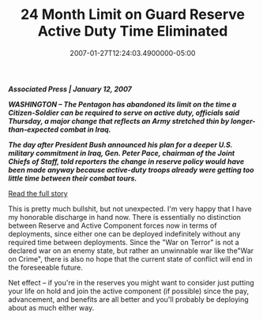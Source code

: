 ﻿---
title: 24 Month Limit on Guard Reserve Active Duty Time Eliminated
date: "2007-01-27T12:24:03.4900000-05:00"
description: WASHINGTON – The Pentagon has abandoned its limit on the time a Citizen-Soldier can be required to serve on active duty, officials said Thursday, a major change that reflects an Army stretched thin by longer-than-expected combat in Iraq.
featuredImage: img/24-month-limit-on-guard-reserve-active-duty-time-eliminated-featured.png
---

***Associated Press | January 12, 2007***

***WASHINGTON – The Pentagon has abandoned its limit on the time a Citizen-Soldier can be required to serve on active duty, officials said Thursday, a major change that reflects an Army stretched thin by longer-than-expected combat in Iraq.***

***The day after President Bush announced his plan for a deeper U.S. military commitment in Iraq, Gen. Peter Pace, chairman of the Joint Chiefs of Staff, told reporters the change in reserve policy would have been made anyway because active-duty troops already were getting too little time between their combat tours.***

[Read the full story](https://www.military.com/NewsContent/0,13319,122088,00.html?ESRC=marine.nl)

This is pretty much bullshit, but not unexpected. I'm very happy that I have my honorable discharge in hand now. There is essentially no distinction between Reserve and Active Component forces now in terms of deployments, since either one can be deployed indefinitely without any required time between deployments. Since the "War on Terror" is not a declared war on an enemy state, but rather an unwinnable war like the"War on Crime", there is also no hope that the current state of conflict will end in the foreseeable future.

Net effect – if you're in the reserves you might want to consider just putting your life on hold and join the active component (if possible) since the pay, advancement, and benefits are all better and you'll probably be deploying about as much either way.

